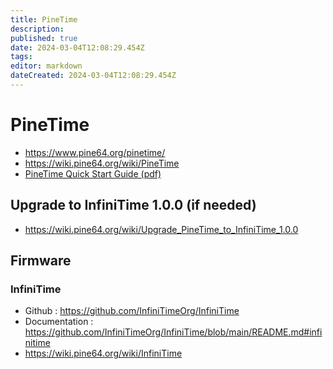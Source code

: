 ```yaml
---
title: PineTime
description: 
published: true
date: 2024-03-04T12:08:29.454Z
tags: 
editor: markdown
dateCreated: 2024-03-04T12:08:29.454Z
---
```


# PineTime

- <https://www.pine64.org/pinetime/>
- <https://wiki.pine64.org/wiki/PineTime>
- [PineTime Quick Start Guide (pdf)](https://wiki.pine64.org/wiki/File:PineTime_Quick_Start_Guide.pdf)

## Upgrade to InfiniTime 1.0.0 (if needed)
- <https://wiki.pine64.org/wiki/Upgrade_PineTime_to_InfiniTime_1.0.0>

## Firmware

### InfiniTime

- Github : <https://github.com/InfiniTimeOrg/InfiniTime>
- Documentation : <https://github.com/InfiniTimeOrg/InfiniTime/blob/main/README.md#infinitime>
- <https://wiki.pine64.org/wiki/InfiniTime>
